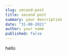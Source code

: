 ```yaml
---
slug: second-post
title: second post
summary: your description
date: "31-08-2021"
author: your name
published: false
---
```


hello